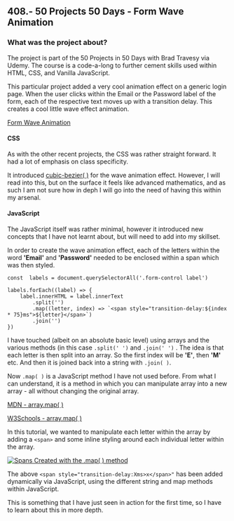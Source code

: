 ## 408.- 50 Projects 50 Days - Form Wave Animation

### What was the project about?

The project is part of the 50 Projects in 50 Days with Brad Travesy via Udemy. The course is a code-a-long to further cement skills used within HTML, CSS, and Vanilla JavaScript.

This particular project added a very cool animation effect on a generic login page. When the user clicks within the Email or the Password label of the form, each of the respective text moves up with a transition delay. This creates a cool little wave effect animation.

[Form Wave Animation](https://totallysly.github.io/408.-50PROJECTS50DAYS--form-wave-animation/)

#### CSS

As with the other recent projects, the CSS was rather straight forward. It had a lot of emphasis on class specificity.

It introduced [cubic-bezier( )](https://css-tricks.com/advanced-css-animation-using-cubic-bezier/) for the wave animation effect. However, I will read into this, but on the surface it feels like advanced mathematics, and as such I am not sure how in deph I will go into the need of having this within my arsenal.

#### JavaScript

The JavaScript itself was rather minimal, however it introduced new concepts that I have not learnt about, but will need to add into my skillset.

In order to create the wave animation effect, each of the letters within the word **'Email'** and **'Password'** needed to be enclosed within a span which was then styled.

    const  labels = document.querySelectorAll('.form-control label')

    labels.forEach((label) => {
        label.innerHTML = label.innerText
    	    .split('')
    	    .map((letter, index) => `<span style="transition-delay:${index * 75}ms">${letter}</span>`)
    	    .join('')
    })

I have touched (albeit on an absolute basic level) using arrays and the various methods (in this case `.split(' ')` and `.join(' ')` . The idea is that each letter is then split into an array. So the first index will be **'E'**, then **'M'** etc. And then it is joined back into a string with `.join( )`.

Now `.map( )` is a JavaScript method I have not used before. From what I can understand, it is a method in which you can manipulate array into a new array - all without changing the original array.

[MDN - array.map( )](https://developer.mozilla.org/en-US/docs/Web/JavaScript/Reference/Global_Objects/Array/map)

[W3Schools - array.map( )](https://www.w3schools.com/jsref/jsref_map.asp)

In this tutorial, we wanted to manipulate each letter within the array by adding a `<span>` and some inline styling around each individual letter within the array.

[![Spans Created with the .map( ) method](https://i.postimg.cc/BQcVZmX9/Screenshot-20230102-161400.png)](https://postimg.cc/Ln5TNBtN)

The above `<span style="transition-delay:Xms>x</span>"` has been added dynamically via JavaScript, using the different string and map methods within JavaScript.

This is something that I have just seen in action for the first time, so I have to learn about this in more depth.
